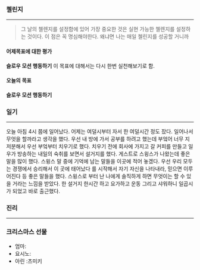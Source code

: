 
### 첼린지
---
>그 날의 첼렌지를 설정함에 있어 가장 중요한 것은 실현 가능한 첼렌지를 설정하는 것이다. 이 점은 꼭 명심해야한다. 왜냐면 나는 매일 첼린지를 성공할 거니까

#### 어제목표에 대한 평가
**슬로우 모션 행동하기**
이 목표에 대해서는 다시 한번 실천해보기로 함.

#### 오늘의 목표
**슬로우 모션 행동하기**



### 일기
---
오늘 아침 4시 쯤에 일어났다. 어제는 여덜시부터 자서 한 여덜시간 정도 잤다. 일어나서 무엇을 할까라고 생각을 했다. 우선 내 방에 가서 공부를 하려고 했는데 부엌어 너무 지저분해서 우선 부엌부터 치우기로 했다. 치우기 전에 회사에 가지고 갈 커피를 만들고 일우가 방송하는 내일의 숙취를 보면서 설거지를 했다. 게스트로 스윙스가 나왔는데 좋은 말을 많이 했다. 스윙스 말 중에 기억에 남는 말들을 이곳에 적어 놓겠다. 우선 우리 모두는 경쟁에서 승리해서 이 곳에  태어났다 를 시작해서 자기 자신을 나타내라, 믿으면 이루어진다 등 좋은 말들을 했다. 스윙스로 부터 난 나에게 솔직하게 하면 무엇이는 할 수 있을 거라는 느낌을 받았다. 한 설거지 한시간 하고 요가하고 운동 그리고 샤워하니 일곱시가 되었고 바로 출근했다.

### 진리
---


### 크리스마스 선물
* 엄마:
* 요시노:
* 아린 :츠미키
